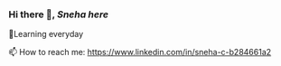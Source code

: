 ### Hi there 👋, ***Sneha here***

🔭Learning everyday

📫 How to reach me: https://www.linkedin.com/in/sneha-c-b284661a2


<!--
**Sneha-C-Dev/Sneha-C-Dev** is a ✨ _special_ ✨ repository because its `README.md` (this file) appears on your GitHub profile.

Here are some ideas to get you started:

- 
- 🌱 I’m currently learning ...
- 👯 I’m looking to collaborate on ...
- 🤔 I’m looking for help with ...
- 💬 Ask me about ...
- 📫 How to reach me: ...
- 😄 Pronouns: ...
- ⚡ Fun fact: ...
-->

